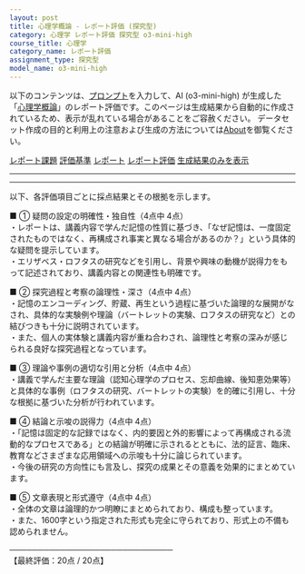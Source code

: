 ```yaml
---
layout: post
title: 心理学概論 - レポート評価 (探究型)
category: 心理学 レポート評価 探究型 o3-mini-high
course_title: 心理学
category_name: レポート評価
assignment_type: 探究型
model_name: o3-mini-high
---
```


以下のコンテンツは、[プロンプト](https://github.com/takedatoshiyuki/synthetic_assignments/tree/main/generated/心理学/o3-mini-high/prompt_レポート評価-探究型.md)を入力して、AI (o3-mini-high) が生成した「[心理学概論](/contents/心理学/)」のレポート評価です。このページは生成結果から自動的に作成されているため、表示が乱れている場合があることをご容赦ください。
データセット作成の目的と利用上の注意および生成の方法については[About](/About)を御覧ください。

[レポート課題](../レポート課題-探究型)
[評価基準](../評価基準-探究型)
[レポート](../レポート-探究型)
[レポート評価](../レポート評価-探究型)
[生成結果のみを表示](https://github.com/takedatoshiyuki/synthetic_assignments/tree/main/generated/心理学/o3-mini-high/レポート評価-探究型.md)
  

***
***
  
以下、各評価項目ごとに採点結果とその根拠を示します。

■ ① 疑問の設定の明確性・独自性（4点中 4点）  
・レポートは、講義内容で学んだ記憶の性質に基づき、「なぜ記憶は、一度固定されたものではなく、再構成され事実と異なる場合があるのか？」という具体的な疑問を提示しています。  
・エリザベス・ロフタスの研究などを引用し、背景や興味の動機が説得力をもって記述されており、講義内容との関連性も明確です。  

■ ② 探究過程と考察の論理性・深さ（4点中 4点）  
・記憶のエンコーディング、貯蔵、再生という過程に基づいた論理的な展開がなされ、具体的な実験例や理論（バートレットの実験、ロフタスの研究など）との結びつきも十分に説明されています。  
・また、個人の実体験と講義内容が重ね合わされ、論理性と考察の深みが感じられる良好な探究過程となっています。  

■ ③ 理論や事例の適切な引用と分析（4点中 4点）  
・講義で学んだ主要な理論（認知心理学のプロセス、忘却曲線、後知恵効果等）と具体的な事例（ロフタスの研究、バートレットの実験）を的確に引用し、十分な根拠に基づいた分析が行われています。  

■ ④ 結論と示唆の説得力（4点中 4点）  
・「記憶は固定的な記録ではなく、内的要因と外的影響によって再構成される流動的なプロセスである」との結論が明確に示されるとともに、法的証言、臨床、教育などさまざまな応用領域への示唆も十分に論じられています。  
・今後の研究の方向性にも言及し、探究の成果とその意義を効果的にまとめています。  

■ ⑤ 文章表現と形式遵守（4点中 4点）  
・全体の文章は論理的かつ明瞭にまとめられており、構成も整っています。  
・また、1600字という指定された形式も完全に守られており、形式上の不備も認められません。  

─────────────────────────────  
【最終評価：20点 / 20点】
